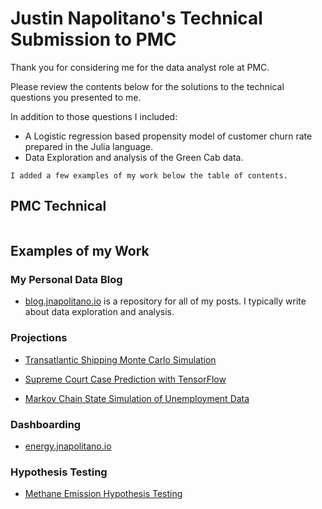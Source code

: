# Justin Napolitano's Technical Submission to PMC

Thank you for considering me for the data analyst role at PMC. 


Please review the contents below for the solutions to the technical questions you presented to me.  


In addition to those questions I included:
* A Logistic regression based propensity model of customer churn rate prepared in the Julia language. 
* Data Exploration and analysis of the Green Cab data. 

```{admonition} Update
I added a few examples of my work below the table of contents.

```


## PMC Technical

```{tableofcontents}
```


## Examples of my Work


### My Personal Data Blog

* [blog.jnapolitano.io](https://blog.jnapolitano.io) is a repository for all of my posts.  I typically write about data exploration and analysis. 

### Projections

* [Transatlantic Shipping Monte Carlo Simulation](https://blog.jnapolitano.io/posts/feasibility_study_shipping_carbon/)

* [Supreme Court Case Prediction with TensorFlow](https://blog.jnapolitano.io/posts/legal-research-part-3/)

* [Markov Chain State Simulation of Unemployment Data](https://blog.jnapolitano.io/posts/markov-models-julia/)

### Dashboarding

* [energy.jnapolitano.io](https://energy.jnapolitano.io)


### Hypothesis Testing

* [Methane Emission Hypothesis Testing](https://blog.jnapolitano.io/posts/rice-paddy-emissions-2/)












